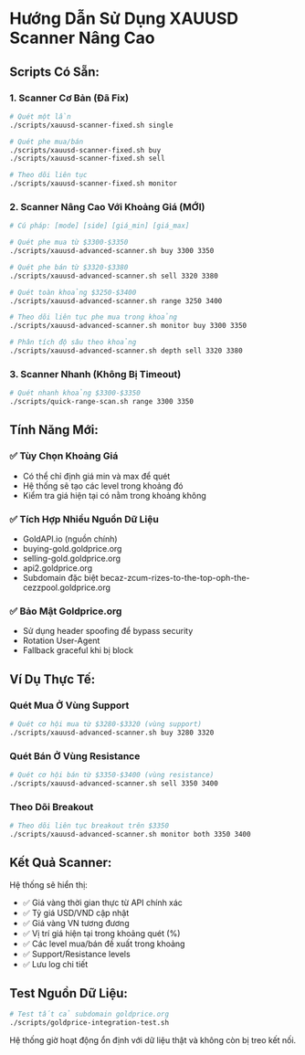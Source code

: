 # Hướng Dẫn Sử Dụng XAUUSD Scanner Nâng Cao

## Scripts Có Sẵn:

### 1. Scanner Cơ Bản (Đã Fix)
```bash
# Quét một lần
./scripts/xauusd-scanner-fixed.sh single

# Quét phe mua/bán
./scripts/xauusd-scanner-fixed.sh buy
./scripts/xauusd-scanner-fixed.sh sell

# Theo dõi liên tục
./scripts/xauusd-scanner-fixed.sh monitor
```

### 2. Scanner Nâng Cao Với Khoảng Giá (MỚI)
```bash
# Cú pháp: [mode] [side] [giá_min] [giá_max]

# Quét phe mua từ $3300-$3350
./scripts/xauusd-advanced-scanner.sh buy 3300 3350

# Quét phe bán từ $3320-$3380  
./scripts/xauusd-advanced-scanner.sh sell 3320 3380

# Quét toàn khoảng $3250-$3400
./scripts/xauusd-advanced-scanner.sh range 3250 3400

# Theo dõi liên tục phe mua trong khoảng
./scripts/xauusd-advanced-scanner.sh monitor buy 3300 3350

# Phân tích độ sâu theo khoảng
./scripts/xauusd-advanced-scanner.sh depth sell 3320 3380
```

### 3. Scanner Nhanh (Không Bị Timeout)
```bash
# Quét nhanh khoảng $3300-$3350
./scripts/quick-range-scan.sh range 3300 3350
```

## Tính Năng Mới:

### ✅ Tùy Chọn Khoảng Giá
- Có thể chỉ định giá min và max để quét
- Hệ thống sẽ tạo các level trong khoảng đó
- Kiểm tra giá hiện tại có nằm trong khoảng không

### ✅ Tích Hợp Nhiều Nguồn Dữ Liệu
- GoldAPI.io (nguồn chính)
- buying-gold.goldprice.org
- selling-gold.goldprice.org  
- api2.goldprice.org
- Subdomain đặc biệt becaz-zcum-rizes-to-the-top-oph-the-cezzpool.goldprice.org

### ✅ Bảo Mật Goldprice.org
- Sử dụng header spoofing để bypass security
- Rotation User-Agent
- Fallback graceful khi bị block

## Ví Dụ Thực Tế:

### Quét Mua Ở Vùng Support
```bash
# Quét cơ hội mua từ $3280-$3320 (vùng support)
./scripts/xauusd-advanced-scanner.sh buy 3280 3320
```

### Quét Bán Ở Vùng Resistance  
```bash
# Quét cơ hội bán từ $3350-$3400 (vùng resistance)
./scripts/xauusd-advanced-scanner.sh sell 3350 3400
```

### Theo Dõi Breakout
```bash
# Theo dõi liên tục breakout trên $3350
./scripts/xauusd-advanced-scanner.sh monitor both 3350 3400
```

## Kết Quả Scanner:

Hệ thống sẽ hiển thị:
- ✅ Giá vàng thời gian thực từ API chính xác
- ✅ Tỷ giá USD/VND cập nhật
- ✅ Giá vàng VN tương đương  
- ✅ Vị trí giá hiện tại trong khoảng quét (%)
- ✅ Các level mua/bán đề xuất trong khoảng
- ✅ Support/Resistance levels
- ✅ Lưu log chi tiết

## Test Nguồn Dữ Liệu:
```bash
# Test tất cả subdomain goldprice.org
./scripts/goldprice-integration-test.sh
```

Hệ thống giờ hoạt động ổn định với dữ liệu thật và không còn bị treo kết nối.